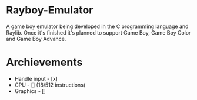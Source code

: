 # Rayboy-Emulator
A game boy emulator being developed in the C programming language and Raylib. Once it's finished it's planned to support Game Boy, Game Boy Color and Game Boy Advance.

# Archievements
- Handle input - [x]
- CPU - [] (18/512 instructions)
- Graphics - []
